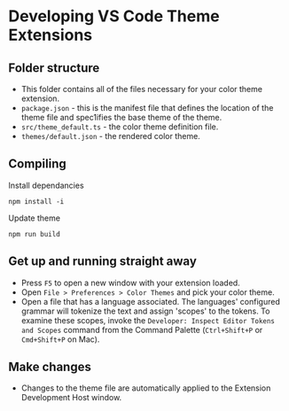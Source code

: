 # Developing VS Code Theme Extensions

## Folder structure

* This folder contains all of the files necessary for your color theme extension.
* `package.json` - this is the manifest file that defines the location of the theme file and spec1ifies the base theme of the theme.
* `src/theme_default.ts` - the color theme definition file.
* `themes/default.json` - the rendered color theme.

## Compiling

Install dependancies

```
npm install -i
```

Update theme

```
npm run build
```

## Get up and running straight away

* Press `F5` to open a new window with your extension loaded.
* Open `File > Preferences > Color Themes` and pick your color theme.
* Open a file that has a language associated. The languages' configured grammar will tokenize the text and assign 'scopes' to the tokens. To examine these scopes, invoke the `Developer: Inspect Editor Tokens and Scopes` command from the Command Palette (`Ctrl+Shift+P` or `Cmd+Shift+P` on Mac).

## Make changes

* Changes to the theme file are automatically applied to the Extension Development Host window.
